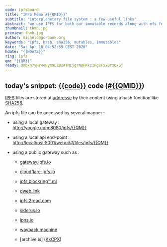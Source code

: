 ```yaml
---
code: ipfsboard
title: "IPFS Memo #{{QMID}}"
subtitle: "interplanetary file system : a few useful links"
abstract: "we use IPFS for both our immutable records along with mfs for our mutables ones"
thumbnail: thmb.jpg
preview: thmb.jpg
author: michelc@gc-bank.org
keywords: "ipfs, hash, sha256, mutables, immutables"
date: "Sat Apr 18 04:52:59 CEST 2020"
hdate: "{{HDATE}}"
ring: ipfs
qm: "{{QM}}"
ready: Qmbxn7yHY4eNym9LZB2ATMLjgrN8FKkz1Fg8Fx2BYxQxGj
---
```

<!--
This is to make pandoc code compatible with jekyll !
{% assign code = page.code %}
{% assign QM = page.qm %}
{% assign QMID = page.qm | truncate: 7 %}
-->
## today's snippet: [{{code}}][code] code ([#{{QMID}}][snip])

[IPFS] files are stored at [addresse][1] by their content using a hash function like [SHA256].

An ipfs file can be accessed by several manner :

* using a local gateway :
<br><http://yoogle.com:8080/ipfs/{{QM}}>
* using a local api end-point :
<br><http://localhost:5001/webui/#/files/ipfs/{{QM}}>
* using a public gateway such as :

   - [gateway.ipfs.io](https://gateway.ipfs.io/ipfs/{{ready}})
   - [cloudflare-ipfs.io](https://cloudflare-ipfs.io/ipfs/{{ready}})
   - [ipfs.blockring™.ml](https://ipfs.blockring™.ml/{{ready}})
   - [dweb.link](http://dweb.link/ipfs/{{ready}})
   - [ipfs.2read.com](https://ipfs.2read.com/ipfs/{{ready}})
   - [siderus.io](https://siderus.io/ipfs/{{ready}})
   - [ipns.io](https://ipns.io/{{ready}})

   - [wayback machine](https://internet-archive.com/save/https://ipfs.io/ipfs/{{ready}})
   - [archive.is] ([KxCPX](https://archive.vn/wip/KxCPX))

[1]: https://ipfs.blockringtm.ml/ipfs/QmaRV1gdTgtR5Y7uM3sc9ZcgxMq66kyHi2ojLw6yXsGDRL#/ipfs/{{QM}}
[{{code}}]: https://ipfs.blockringtm.ml/ipfs/QmaRV1gdTgtR5Y7uM3sc9ZcgxMq66kyHi2ojLw6yXsGDRL#/ipfs/QmUearm8LdCy3GuLy28w1NXX8ypBXP8HhZvLb5F4EjjzBb
[IPFS]: https://qwant.com/?q=IPFS+Interplanetary+File+System
[SHA256]: https://qwant.com/?q=&26+SHA256

```js
```

[code]: https://cloudflare-ipfs.com/ipfs/{{QM}}
[snip]: https://qwant.com/?q=%26g+%23{{QMID}}

<!--
 $qm: {{QM}}$
 -->
